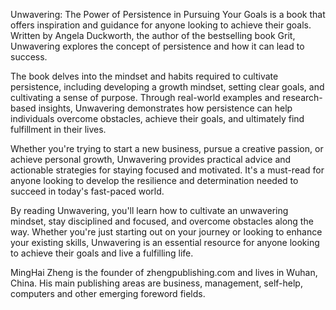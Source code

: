 
Unwavering: The Power of Persistence in Pursuing Your Goals is a book that offers inspiration and guidance for anyone looking to achieve their goals. Written by Angela Duckworth, the author of the bestselling book Grit, Unwavering explores the concept of persistence and how it can lead to success.

The book delves into the mindset and habits required to cultivate persistence, including developing a growth mindset, setting clear goals, and cultivating a sense of purpose. Through real-world examples and research-based insights, Unwavering demonstrates how persistence can help individuals overcome obstacles, achieve their goals, and ultimately find fulfillment in their lives.

Whether you're trying to start a new business, pursue a creative passion, or achieve personal growth, Unwavering provides practical advice and actionable strategies for staying focused and motivated. It's a must-read for anyone looking to develop the resilience and determination needed to succeed in today's fast-paced world.

By reading Unwavering, you'll learn how to cultivate an unwavering mindset, stay disciplined and focused, and overcome obstacles along the way. Whether you're just starting out on your journey or looking to enhance your existing skills, Unwavering is an essential resource for anyone looking to achieve their goals and live a fulfilling life.

MingHai Zheng is the founder of zhengpublishing.com and lives in Wuhan, China. His main publishing areas are business, management, self-help, computers and other emerging foreword fields.

